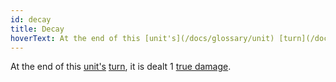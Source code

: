 ```yaml
---
id: decay
title: Decay
hoverText: At the end of this [unit's](/docs/glossary/unit) [turn](/docs/glossary/turn), it is dealt 1 [true damage](/docs/glossary/true-damage).
---
```


At the end of this [unit's](/docs/glossary/unit) [turn](/docs/glossary/turn), it is dealt 1 [true damage](/docs/glossary/true-damage).
